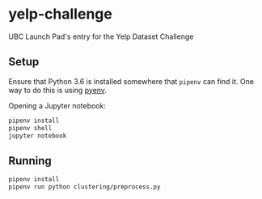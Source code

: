 # yelp-challenge

UBC Launch Pad's entry for the Yelp Dataset Challenge


## Setup

Ensure that Python 3.6 is installed somewhere that `pipenv` can find it.
One way to do this is using [pyenv](https://github.com/pyenv/pyenv).

Opening a Jupyter notebook:

```sh
pipenv install
pipenv shell
jupyter notebook
```


## Running

```sh
pipenv install
pipenv run python clustering/preprocess.py
```
